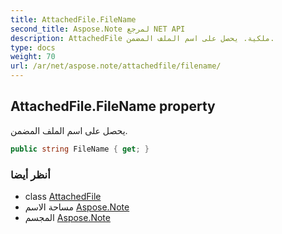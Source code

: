 ```yaml
---
title: AttachedFile.FileName
second_title: Aspose.Note لمرجع NET API
description: AttachedFile ملكية. يحصل على اسم الملف المضمن.
type: docs
weight: 70
url: /ar/net/aspose.note/attachedfile/filename/
---
```

## AttachedFile.FileName property

يحصل على اسم الملف المضمن.

```csharp
public string FileName { get; }
```

### أنظر أيضا

* class [AttachedFile](../)
* مساحة الاسم [Aspose.Note](../../attachedfile/)
* المجسم [Aspose.Note](../../../)


